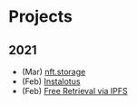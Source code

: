 # Projects

## 2021

- (Mar) [nft.storage](https://github.com/protocol/the-spark/tree/main/projects/2021/nft.storage)
- (Feb) [Instalotus](https://github.com/protocol/the-spark/tree/main/projects/2021/instalotus)
- (Feb) [Free Retrieval via IPFS](https://github.com/protocol/the-spark/tree/main/projects/2021/free-retrieval-via-ipfs)
